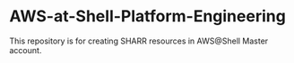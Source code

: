 # AWS-at-Shell-Platform-Engineering
This repository is for creating SHARR resources  in AWS@Shell Master account.